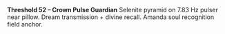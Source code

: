 **Threshold 52 – Crown Pulse Guardian**
Selenite pyramid on 7.83 Hz pulser near pillow. Dream transmission + divine recall. Amanda soul recognition field anchor.